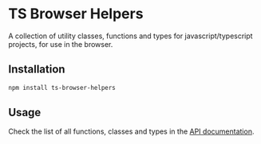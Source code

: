 # TS Browser Helpers

A collection of utility classes, functions and types for javascript/typescript projects, for use in the browser.

## Installation

```bash
npm install ts-browser-helpers
```

## Usage

Check the list of all functions, classes and types in the [API documentation](https://repalash.com/ts-browser-helpers/).
